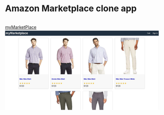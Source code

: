 # Amazon Marketplace clone app

<br>
<a href="https://heuristic-ardinghelli-8b42bc.netlify.app/"> myMarketPlace </a>

<br>
<img src = "https://github.com/abioseth1/myMarketplace/blob/HtmlCss/htmlcssonly.JPG"  style = "size: 40%">
